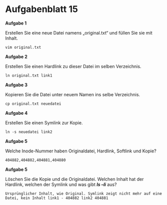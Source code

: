 # Aufgabenblatt 15

**Aufgabe 1**

Erstellen Sie eine neue Datei namens „original.txt“ und füllen Sie sie mit Inhalt.

`vim original.txt`

**Aufgabe 2**

Erstellen Sie einen Hardlink zu dieser Datei im selben Verzeichnis.

`ln original.txt link1`


**Aufgabe 3**

Kopieren Sie die Datei unter neuem Namen ins selbe Verzeichnis.

`cp original.txt neuedatei`


**Aufgabe 4**

Erstellen Sie einen Symlink zur Kopie.

`ln -s neuedatei link2`


**Aufgabe 5**

Welche Inode-Nummer haben Originaldatei, Hardlink, Softlink und Kopie?

`404882,404882,404881,404880`


**Aufgabe 5**

Löschen Sie die Kopie und die Originaldatei. Welchen Inhalt hat der Hardlink, welchen der Symlink und was gibt ***ls –li*** aus?

`Ursprünglicher Inhalt, wie Original. Symlink zeigt nicht mehr auf eine Datei, kein Inhalt
link1 - 404882
link2 404881
`
